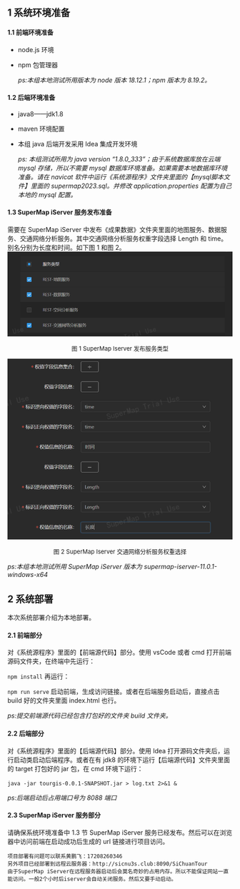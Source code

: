## 1 系统环境准备

#### 1.1 前端环境准备

- node.js 环境
- npm 包管理器
  
  _ps:本组本地测试所用版本为 node 版本 18.12.1；npm 版本为 8.19.2。_

#### 1.2 后端环境准备

- java8——jdk1.8
- maven 环境配置
- 本组 java 后端开发采用 Idea 集成开发环境
  
  _ps: 本组测试所用为 java version “1.8.0_333”；由于系统数据库放在云端 mysql 存储，所以不需要 mysql 数据库环境准备。如果需要本地数据库环境准备。请在 navicat 软件中运行《系统源程序》文件夹里面的【mysql脚本文件】里面的 supermap2023.sql。并修改 application.properties 配置为自己本地的 mysql 配置。_

#### 1.3 SuperMap iServer 服务发布准备

需要在 SuperMap iServer 中发布《成果数据》文件夹里面的地图服务、数据服务、交通网络分析服务。其中交通网络分析服务权重字段选择 Length 和 time。别名分别为长度和时间。如下图 1 和图 2。
![图 1 SuperMap Iserver 发布服务类型](image.png)

<center><font size=2>图 1 SuperMap Iserver 发布服务类型</font></center>

![图 2 SuperMap Iserver 交通网络分析服务权重选择](image2.png)

<center><font size=2>图 2 SuperMap Iserver 交通网络分析服务权重选择</font></center>

_ps:本组本地测试所用 SuperMap iServer 版本为 supermap-iserver-11.0.1-windows-x64_

## 2 系统部署

本次系统部署介绍为本地部署。

#### 2.1 前端部分

对《系统源程序》里面的【前端源代码】部分。使用 vsCode 或者 cmd 打开前端源码文件夹，在终端中先运行：

`npm install`
再运行：

`npm run serve`
启动前端，生成访问链接。或者在后端服务启动后，直接点击 build 好的文件夹里面 index.html 也行。

_ps:提交前端源代码已经包含打包好的文件夹 build 文件夹。_

#### 2.2 后端部分

对《系统源程序》里面的【后端源代码】部分。使用 Idea 打开源码文件夹后，运行启动类启动后端程序。或者在有 jdk8 的环境下运行【后端源代码】文件夹里面的 target 打包好的 jar 包，在 cmd 环境下运行：

`java -jar tourgis-0.0.1-SNAPSHOT.jar > log.txt 2>&1 &`

_ps:后端启动后占用端口号为 8088 端口_

#### 2.3 SuperMap iServer 服务部分

请确保系统环境准备中 1.3 节 SuperMap iServer 服务已经发布。然后可以在浏览器中访问前端在启动成功后生成的 url 链接进行项目访问。

    项目部署有问题可以联系黄鹏飞：17208260346
    另外项目已经部署到远程云服务器：http://sicnu3s.club:8090/SiChuanTour
    由于SuperMap iServer在远程服务器启动后会莫名奇妙的占用内存。所以不能保证网站一直能访问。一般2个小时后iserver会自动关闭服务。然后又要手动启动。

```

```
